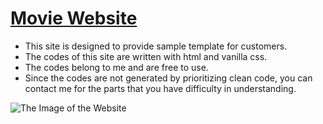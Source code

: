 # [Movie Website](https://siteformovie.netlify.app/)
- This site is designed to provide sample template for customers.
- The codes of this site are written with html and vanilla css.
- The codes belong to me and are free to use.
- Since the codes are not generated by prioritizing clean code, you can contact me for the parts that you have difficulty in understanding.

![The Image of the Website](https://github.com/ahakansahin/DemoDesign1-Site_For_Movie/blob/main/siteformovie.jpg)
